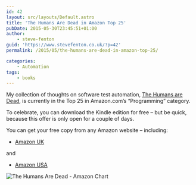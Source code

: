 ```yaml
---
id: 42
layout: src/layouts/Default.astro
title: 'The Humans Are Dead in Amazon Top 25'
pubDate: 2015-05-30T23:45:51+01:00
author:
    - steve-fenton
guid: 'https://www.stevefenton.co.uk/?p=42'
permalink: /2015/05/the-humans-are-dead-in-amazon-top-25/

categories:
    - Automation
tags:
    - books
---
```


My collection of thoughts on software test automation, [The Humans are Dead](https://www.stevefenton.co.uk/publications/the-humans-are-dead/), is currently in the Top 25 in Amazon.com’s “Programming” category.

To celebrate, you can download the Kindle edition for free – but be quick, because this offer is only open for a couple of days.

You can get your free copy from any Amazon website – including:

- [Amazon UK](http://www.amazon.co.uk/Humans-are-Dead-Software-Automation-ebook/dp/B00WDKOAUQ/)

and

- [Amazon USA](http://www.amazon.com/Humans-are-Dead-Software-Automation-ebook/dp/B00WDKOAUQ/)

![The Humans Are Dead - Amazon Chart](https://www.stevefenton.co.uk/wp-content/uploads/2015/07/amazon.png)
